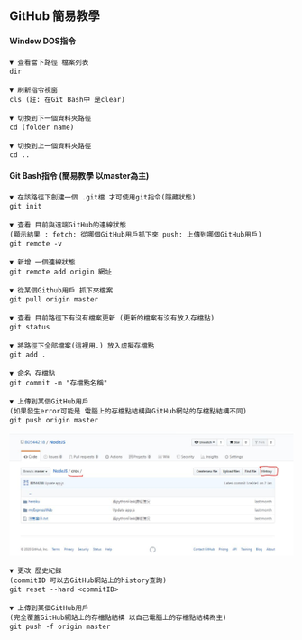## GitHub 簡易教學

#### Window DOS指令
```
▼ 查看當下路徑 檔案列表
dir

▼ 刷新指令視窗
cls (註: 在Git Bash中 是clear)

▼ 切換到下一個資料夾路徑
cd (folder name)

▼ 切換到上一個資料夾路徑
cd ..
```


#### Git Bash指令 (簡易教學 以master為主)
```
▼ 在該路徑下創建一個 .git檔 才可使用git指令(隱藏狀態)
git init

▼ 查看 目前與遠端GitHub的連線狀態
(顯示結果 : fetch: 從哪個GitHub用戶抓下來 push: 上傳到哪個GitHub用戶)
git remote -v

▼ 新增 一個連線狀態
git remote add origin 網址

▼ 從某個Github用戶 抓下來檔案
git pull origin master

▼ 查看 目前路徑下有沒有檔案更新 (更新的檔案有沒有放入存檔點)
git status

▼ 將路徑下全部檔案(這裡用.) 放入虛擬存檔點
git add .

▼ 命名 存檔點
git commit -m "存檔點名稱"

▼ 上傳到某個GitHub用戶
(如果發生error可能是 電腦上的存檔點結構與GitHub網站的存檔點結構不同)
git push origin master

```

![image](https://github.com/B0544218/NodeJS/blob/master/GitHub_history.JPG)
```
▼ 更改 歷史紀錄
(commitID 可以去GitHub網站上的history查詢)
git reset --hard <commitID>

▼ 上傳到某個GitHub用戶
(完全覆蓋GitHub網站上的存檔點結構 以自己電腦上的存檔點結構為主)
git push -f origin master


